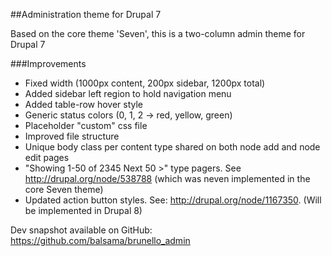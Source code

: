 ##Administration theme for Drupal 7

Based on the core theme 'Seven', this is a two-column admin theme for Drupal 7

###Improvements

* Fixed width (1000px content, 200px sidebar, 1200px total)
* Added sidebar left region to hold navigation menu
* Added table-row hover style
* Generic status colors (0, 1, 2 -> red, yellow, green)
* Placeholder "custom" css file
* Improved file structure
* Unique body class per content type shared on both node add and node edit
  pages
* "Showing 1-50 of 2345  Next 50 >" type pagers. See http://drupal.org/node/538788
  (which was neven implemented in the core Seven theme)
* Updated action button styles. See: http://drupal.org/node/1167350. (Will be
  implemented in Drupal 8)

Dev snapshot available on GitHub:
https://github.com/balsama/brunello_admin
